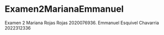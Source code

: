# Examen2MarianaEmmanuel
Examen 2 Mariana Rojas Rojas 2020076936. Emmanuel Esquivel Chavarria 2022312336
